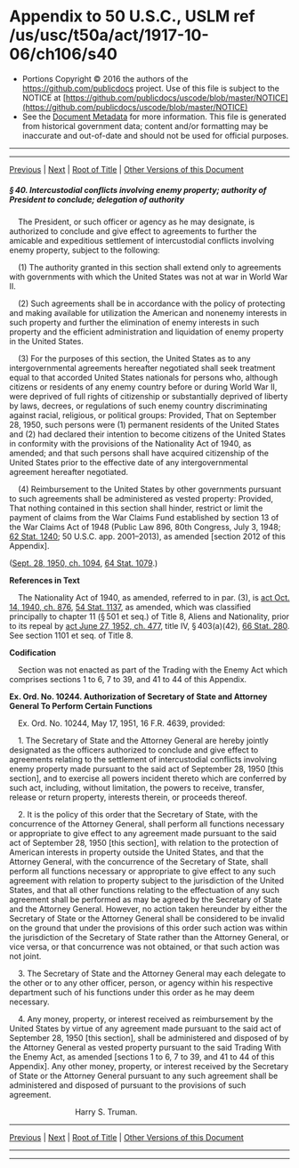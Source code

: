 ---
---

# Appendix to 50 U.S.C., USLM ref /us/usc/t50a/act/1917-10-06/ch106/s40

* Portions Copyright © 2016 the authors of the https://github.com/publicdocs project.
  Use of this file is subject to the NOTICE at [https://github.com/publicdocs/uscode/blob/master/NOTICE](https://github.com/publicdocs/uscode/blob/master/NOTICE)
* See the [Document Metadata](././../../../../../..//README.md) for more information.
  This file is generated from historical government data; content and/or formatting may be inaccurate and out-of-date and should not be used for official purposes.

----------
----------

[Previous](./../../../../../..//us/usc/t50a/act/1917-10-06/ch106/m__us_usc_t50a_act_1917-10-06_ch106_s39.md) | [Next](./../../../../../..//us/usc/t50a/act/1917-10-06/ch106/m__us_usc_t50a_act_1917-10-06_ch106_s41.md) | [Root of Title](./../../../../../../) | [Other Versions of this Document](https://publicdocs.github.io/go/links?ns=uslm&ref=%2Fus%2Fusc%2Ft50a%2Fact%2F1917-10-06%2Fch106%2Fs40)

##### § 40. Intercustodial conflicts involving enemy property; authority of President to conclude; delegation of authority

    The President, or such officer or agency as he may designate, is authorized to conclude and give effect to agreements to further the amicable and expeditious settlement of intercustodial conflicts involving enemy property, subject to the following:

    (1) The authority granted in this section shall extend only to agreements with governments with which the United States was not at war in World War II.

    (2) Such agreements shall be in accordance with the policy of protecting and making available for utilization the American and nonenemy interests in such property and further the elimination of enemy interests in such property and the efficient administration and liquidation of enemy property in the United States.

    (3) For the purposes of this section, the United States as to any intergovernmental agreements hereafter negotiated shall seek treatment equal to that accorded United States nationals for persons who, although citizens or residents of any enemy country before or during World War II, were deprived of full rights of citizenship or substantially deprived of liberty by laws, decrees, or regulations of such enemy country discriminating against racial, religious, or political groups: Provided, That on September 28, 1950, such persons were (1) permanent residents of the United States and (2) had declared their intention to become citizens of the United States in conformity with the provisions of the Nationality Act of 1940, as amended; and that such persons shall have acquired citizenship of the United States prior to the effective date of any intergovernmental agreement hereafter negotiated.

    (4) Reimbursement to the United States by other governments pursuant to such agreements shall be administered as vested property: Provided, That nothing contained in this section shall hinder, restrict or limit the payment of claims from the War Claims Fund established by section 13 of the War Claims Act of 1948 (Public Law 896, 80th Congress, July 3, 1948; [62 Stat. 1240][/us/stat/62/1240]; 50 U.S.C. app. 2001–2013), as amended \[section 2012 of this Appendix\].

([Sept. 28, 1950, ch. 1094][/us/act/1950-09-28/ch1094], [64 Stat. 1079][/us/stat/64/1079].)

 __References in Text__ 

    The Nationality Act of 1940, as amended, referred to in par. (3), is [act Oct. 14, 1940, ch. 876][/us/act/1940-10-14/ch876], [54 Stat. 1137][/us/stat/54/1137], as amended, which was classified principally to chapter 11 (§ 501 et seq.) of Title 8, Aliens and Nationality, prior to its repeal by [act June 27, 1952, ch. 477][/us/act/1952-06-27/ch477], title IV, § 403(a)(42), [66 Stat. 280][/us/stat/66/280]. See section 1101 et seq. of Title 8.

 __Codification__ 

    Section was not enacted as part of the Trading with the Enemy Act which comprises sections 1 to 6, 7 to 39, and 41 to 44 of this Appendix.

 __Ex. Ord. No. 10244. Authorization of Secretary of State and Attorney General To Perform Certain Functions__ 

    Ex. Ord. No. 10244, May 17, 1951, 16 F.R. 4639, provided:

    1. The Secretary of State and the Attorney General are hereby jointly designated as the officers authorized to conclude and give effect to agreements relating to the settlement of intercustodial conflicts involving enemy property made pursuant to the said act of September 28, 1950 \[this section\], and to exercise all powers incident thereto which are conferred by such act, including, without limitation, the powers to receive, transfer, release or return property, interests therein, or proceeds thereof.

    2. It is the policy of this order that the Secretary of State, with the concurrence of the Attorney General, shall perform all functions necessary or appropriate to give effect to any agreement made pursuant to the said act of September 28, 1950 \[this section\], with relation to the protection of American interests in property outside the United States, and that the Attorney General, with the concurrence of the Secretary of State, shall perform all functions necessary or appropriate to give effect to any such agreement with relation to property subject to the jurisdiction of the United States, and that all other functions relating to the effectuation of any such agreement shall be performed as may be agreed by the Secretary of State and the Attorney General. However, no action taken hereunder by either the Secretary of State or the Attorney General shall be considered to be invalid on the ground that under the provisions of this order such action was within the jurisdiction of the Secretary of State rather than the Attorney General, or vice versa, or that concurrence was not obtained, or that such action was not joint.

    3. The Secretary of State and the Attorney General may each delegate to the other or to any other officer, person, or agency within his respective department such of his functions under this order as he may deem necessary.

    4. Any money, property, or interest received as reimbursement by the United States by virtue of any agreement made pursuant to the said act of September 28, 1950 \[this section\], shall be administered and disposed of by the Attorney General as vested property pursuant to the said Trading With the Enemy Act, as amended \[sections 1 to 6, 7 to 39, and 41 to 44 of this Appendix\]. Any other money, property, or interest received by the Secretary of State or the Attorney General pursuant to any such agreement shall be administered and disposed of pursuant to the provisions of such agreement.

                              Harry S. Truman.

----------

[Previous](./../../../../../..//us/usc/t50a/act/1917-10-06/ch106/m__us_usc_t50a_act_1917-10-06_ch106_s39.md) | [Next](./../../../../../..//us/usc/t50a/act/1917-10-06/ch106/m__us_usc_t50a_act_1917-10-06_ch106_s41.md) | [Root of Title](./../../../../../../) | [Other Versions of this Document](https://publicdocs.github.io/go/links?ns=uslm&ref=%2Fus%2Fusc%2Ft50a%2Fact%2F1917-10-06%2Fch106%2Fs40)

----------
----------

[/us/stat/62/1240]: https://publicdocs.github.io/go/links?ns=uslm&ref=%2Fus%2Fstat%2F62%2F1240
[/us/act/1950-09-28/ch1094]: https://publicdocs.github.io/go/links?ns=uslm&ref=%2Fus%2Fact%2F1950-09-28%2Fch1094
[/us/stat/64/1079]: https://publicdocs.github.io/go/links?ns=uslm&ref=%2Fus%2Fstat%2F64%2F1079
[/us/act/1940-10-14/ch876]: https://publicdocs.github.io/go/links?ns=uslm&ref=%2Fus%2Fact%2F1940-10-14%2Fch876
[/us/stat/54/1137]: https://publicdocs.github.io/go/links?ns=uslm&ref=%2Fus%2Fstat%2F54%2F1137
[/us/act/1952-06-27/ch477]: https://publicdocs.github.io/go/links?ns=uslm&ref=%2Fus%2Fact%2F1952-06-27%2Fch477
[/us/stat/66/280]: https://publicdocs.github.io/go/links?ns=uslm&ref=%2Fus%2Fstat%2F66%2F280


